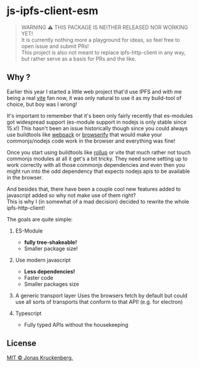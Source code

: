 # js-ipfs-client-esm 

> WARNING :warning: THIS PACKAGE IS NEITHER RELEASED NOR WORKING YET! <br>
> It is currently nothing more a playground for ideas, so feel free to open issue and submit PRs! <br>
> This project is also not meant to replace ipfs-http-client in any way, but rather serve as a basis for PRs and the like.

## Why ?

Earlier this year I started a little web project that'd use IPFS and with me being a real [vite](https://vitejs.dev) fan now, it was only natural to use it as my build-tool of choice, but boy was I wrong! <br>

It's important to remember that it's been only fairly recently that es-modules got widespread support (es-module support in nodejs is only stable since 15.x!) This hasn't been an issue historically though since you could always use buildtools like [webpack](https://webpack.js.org) or [browserify](https://browserify.org) that would make your commonjs/nodejs code work in the browser and everything was fine!

Once you start using buildtools like [rollup](https://rollupjs.org) or vite that much rather not touch commonjs modules at all it get's a bit tricky. They need some setting up to work correctly with all those commonjs dependencies and even then you might run into the odd dependency that expects nodejs apis to be available in the browser.

And besides that, there have been a couple cool new features added to javascript added so why not make use of them right?<br>
This is why I (in somewhat of a mad decision) decided to rewrite the whole ipfs-http-client!

The goals are quite simple:

1. ES-Module
    - **fully tree-shakeable!**
    - Smaller package size!

2. Use modern javascript
    - **Less dependencies!**
    - Faster code
    - Smaller packages size

3. A generic transport layer
    Uses the browsers fetch by default but could use all sorts of transports that conform to that API! (e.g. for electron)

4. Typescript
    - Fully typed APIs without the housekeeping

## License

[MIT © Jonas Kruckenberg.](./LICENSE)
